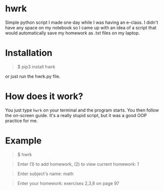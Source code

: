 # hwrk

Simple python script I made one day while I was having an e-class. I didn't have any space on my notebook so I came up with an idea of a script that would automatically save my homework as .txt files on my laptop.


# Installation

> $ pip3 install hwrk

or just run the hwrk.py file.

# How does it work?

You just type `hwrk` on your terminal and the program starts. You then follow the on-screen guide. It's a really stupid script, but it was a good OOP practice for me.

# Example

> $ hwrk

> Enter (1) to add homework, (2) to view current homework: 1

> Enter subject's name: math

> Enter your homework: exercises 2,3,8 on page 97